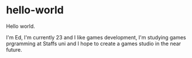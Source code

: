 # hello-world
Hello world.

I'm Ed, I'm currently 23 and I like games development, I'm studying games prgramming at Staffs uni and I hope to create a games studio in the near future.

